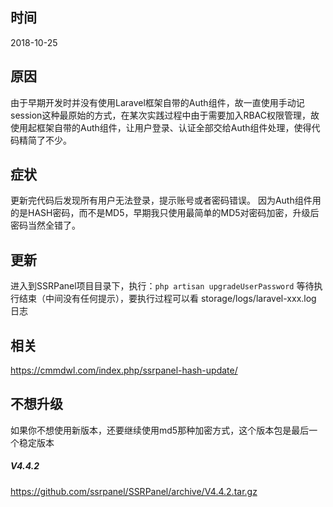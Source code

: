 ## 时间
2018-10-25
## 原因
由于早期开发时并没有使用Laravel框架自带的Auth组件，故一直使用手动记session这种最原始的方式，在某次实践过程中由于需要加入RBAC权限管理，故使用起框架自带的Auth组件，让用户登录、认证全部交给Auth组件处理，使得代码精简了不少。

## 症状
更新完代码后发现所有用户无法登录，提示账号或者密码错误。
因为Auth组件用的是HASH密码，而不是MD5，早期我只使用最简单的MD5对密码加密，升级后密码当然全错了。

## 更新
进入到SSRPanel项目目录下，执行：`php artisan upgradeUserPassword`
等待执行结束（中间没有任何提示），要执行过程可以看 storage/logs/laravel-xxx.log 日志

## 相关
https://cmmdwl.com/index.php/ssrpanel-hash-update/

## 不想升级
如果你不想使用新版本，还要继续使用md5那种加密方式，这个版本包是最后一个稳定版本
##### V4.4.2 
https://github.com/ssrpanel/SSRPanel/archive/V4.4.2.tar.gz